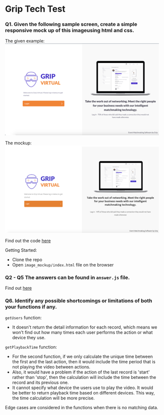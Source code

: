 # Grip Tech Test

### Q1. Given the following sample screen, create a simple responsive mock up of this imageusing html and css.

The given example:
![example](example.png)

The mockup:
![mockup](mockup.png)

Find out the code [here](image_mockup)

Getting Started:
- Clone the repo
- Open `image_mockup/index.html` file on the browser


### Q2 - Q5 The answers can be found in `answer.js` file.
Find out [here](answer.js)

### Q6. Identify any possible shortcomings or limitations of both your functions if any.

`getUsers` function:
- It doesn't return the detail information for each record, which means we won't find out how many times each user performs the action or what device they use.

`getPlaybackTime` function:
- For the second function, if we only calculate the unique time between the first and the last action, then it would include the time period that is not playing the video between actions. 
- Also, it would have a problem if the action of the last record is 'start' rather than 'stop', then the calculation will include the time between the record and its previous one. 
- It cannot specify what device the users use to play the video. It would be better to return playback time based on different devices. This way, the time calculation will be more precise.

Edge cases are considered in the functions when there is no matching data. 


